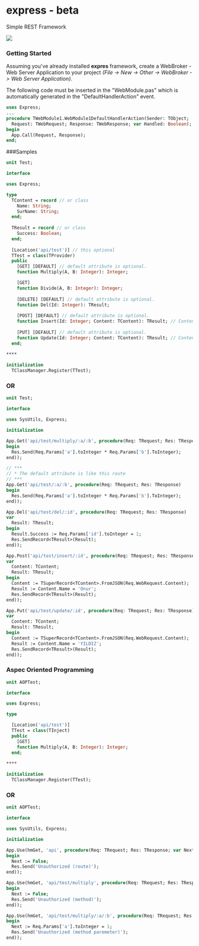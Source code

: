 


# express - beta
Simple REST Framework 

[![](https://www.paypalobjects.com/en_US/i/btn/btn_donate_LG.gif)](https://www.paypal.com/cgi-bin/webscr?cmd=_s-xclick&hosted_button_id=X658UEM4KQ3YA)

### Getting Started
Assuming you've already installed **expres** framework, create a WebBroker - Web Server Application to your project *(File -> New -> Other -> WebBroker -> Web Server Application)*.

The following code must be inserted in the "WebModule.pas" which is automatically generated in the "DefaultHandlerAction" event.

```pascal
uses Express;
...
procedure TWebModule1.WebModule1DefaultHandlerAction(Sender: TObject;
  Request: TWebRequest; Response: TWebResponse; var Handled: Boolean);
begin
  App.Call(Request, Response);
end;
```

###Samples

```pascal
unit Test;

interface

uses Express;

type
  TContent = record // or class
    Name: String;
    SurName: String;
  end;
  
  TResult = record // or class
    Success: Boolean;
  end;
  
  [Location('api/test')] // this optional
  TTest = class(TProvider)
  public
    [GET] [DEFAULT] // default attribute is optional. 
    function Multiply(A, B: Integer): Integer;  

    [GET]
    function Divide(A, B: Integer): Integer; 
    
    [DELETE] [DEFAULT] // default attribute is optional.
    function Del(Id: Integer): TResult;
    
    [POST] [DEFAULT] // default attribute is optional.
    function Insert(Id: Integer; Content: TContent): TResult; // Content is optional
    
    [PUT] [DEFAULT] // default attribute is optional.
    function Update(Id: Integer; Content: TContent): TResult; // Content is Optional
  end;
  
****

initialization
  TClassManager.Register(TTest);  
```

### OR
```pascal
unit Test;

interface

uses SysUtils, Express;

initialization

App.Get('api/test/multiply/:a/:b', procedure(Req: TRequest; Res: TResponse)
begin
  Res.Send(Req.Params['a'].toInteger * Req.Params['b'].ToInteger);
end));

// ***
// * The default attribute is like this route
// ***
App.Get('api/test/:a/:b', procedure(Req: TRequest; Res: TResponse)
begin
  Res.Send(Req.Params['a'].toInteger * Req.Params['b'].ToInteger);
end));

App.Del('api/test/del/:id', procedure(Req: TRequest; Res: TResponse) 
var
  Result: TResult;
begin
  Result.Success := Req.Params['id'].toInteger = 1;
  Res.SendRecord<TResult>(Result);
end));

App.Post('api/test/insert/:id', procedure(Req: TRequest; Res: TResponse) 
var
  Content: TContent;
  Result: TResult;
begin
  Content := TSuperRecord<TContent>.FromJSON(Req.WebRequest.Content);
  Result := Content.Name = 'Onur';
  Res.SendRecord<TResult>(Result);
end));

App.Put('api/test/update/:id', procedure(Req: TRequest; Res: TResponse) 
var
  Content: TContent;
  Result: TResult;
begin
  Content := TSuperRecord<TContent>.FromJSON(Req.WebRequest.Content);
  Result := Content.Name = 'YILDIZ';
  Res.SendRecord<TResult>(Result);
end));

```

### Aspec Oriented Programming

```pascal
unit AOPTest;

interface

uses Express;

type

  [Location('api/test')]
  TTest = class(TInject)
  public
    [GET]
    function Multiply(A, B: Integer): Integer;
  end;
  
****

initialization
  TClassManager.Register(TTest);  
```

### OR

```pascal
unit AOPTest;

interface

uses SysUtils, Express;

initialization

App.Use(hmGet, 'api', procedure(Req: TRequest; Res: TResponse; var Next: Boolean)
begin
  Next := False;
  Res.Send('Unauthorized (route)');
end));

App.Use(hmGet, 'api/test/multiply', procedure(Req: TRequest; Res: TResponse; var Next: Boolean)
begin
  Next := False;
  Res.Send('Unauthorized (method)');
end));

App.Use(hmGet, 'api/test/multiply/:a/:b', procedure(Req: TRequest; Res: TResponse; var Next: Boolean)
begin
  Next := Req.Params['a'].toInteger = 1;
  Res.Send('Unauthorized (method paremeter)');
end));

```
